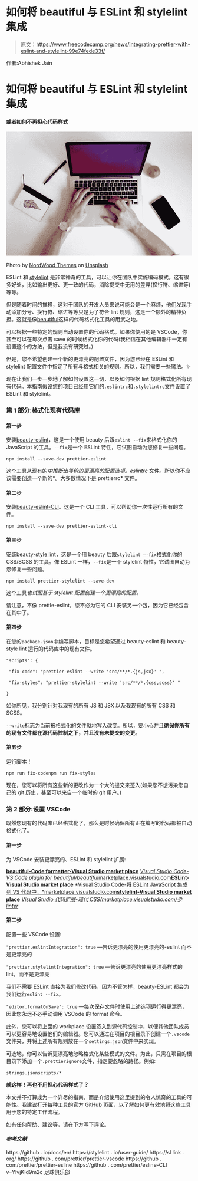 # 如何将 beautiful 与 ESLint 和 stylelint 集成

> 原文：<https://www.freecodecamp.org/news/integrating-prettier-with-eslint-and-stylelint-99e74fede33f/>

作者:Abhishek Jain

# 如何将 beautiful 与 ESLint 和 stylelint 集成

#### 或者如何不再担心代码样式

![2NnxX8zdoJFw9uQM9ez2epHwX3Z26IQQjmt-](img/6ad3b839db3ce9349991eb7ff006ee5c.png)

Photo by [NordWood Themes](https://unsplash.com/photos/bJjsKbToY34?utm_source=unsplash&utm_medium=referral&utm_content=creditCopyText) on [Unsplash](https://unsplash.com/search/photos/computer?utm_source=unsplash&utm_medium=referral&utm_content=creditCopyText)

ESLint 和 [stylelint](https://github.com/stylelint/stylelint) 是非常神奇的工具，可以让你在团队中实施编码模式。这有很多好处，比如输出更好、更一致的代码，消除提交中无用的差异(换行符、缩进等)等等。

但是随着时间的推移，这对于团队的开发人员来说可能会是一个麻烦，他们发现手动添加分号、换行符、缩进等等只是为了符合 lint 规则，这是一个额外的精神负担。这就是像[beautiful](https://github.com/prettier/prettier)这样的代码格式化工具的用武之地。

可以根据一些特定的规则自动设置你的代码格式。如果你使用的是 VSCode，你甚至可以在每次点击 save 的时候格式化你的代码(我相信在其他编辑器中一定有设置这个的方法，但是我没有研究过。)

但是，您不希望创建一个新的更漂亮的配置文件，因为您已经在 ESLint 和 stylelint 配置文件中指定了所有与格式相关的规则。所以，我们需要一些魔法。✨

现在让我们一步一步地了解如何设置这一切，以及如何根据 lint 规则格式化所有现有代码。本指南假设您的项目已经用它们的`.eslintrc`和`.stylelintrc`文件设置了 ESLint 和 stylelint。

### 第 1 部分:格式化现有代码库

#### **第一步**

安装[beauty-eslint](https://github.com/prettier/prettier-eslint)，这是一个使用 beauty 后跟`eslint --fix`来格式化你的 JavaScript 的工具。`--fix`是一个 ESLint 特性，它试图自动为您修复一些问题。

```
npm install --save-dev prettier-eslint
```

这个工具从现有的*中推断出等价的更漂亮的配置选项。eslintrc* 文件。所以你不应该需要创造一个新的*。大多数情况下是 prettierrc* 文件。

#### **第二步**

安装[beauty-eslint-CLI](https://github.com/prettier/prettier-eslint-cli)。这是一个 CLI 工具，可以帮助你一次性运行所有的文件。

```
npm install --save-dev prettier-eslint-cli
```

#### **第三步**

安装[beauty-style lint](https://github.com/hugomrdias/prettier-stylelint)，这是一个用 beauty 后跟`stylelint —-fix`格式化你的 CSS/SCSS 的工具。像 ESLint 一样，`--fix`是一个 stylelint 特性，它试图自动为您修复一些问题。

```
npm install prettier-stylelint --save-dev
```

这个工具*也试图基于 stylelint 配置创建一个更漂亮的配置。*

请注意，不像 prettle-eslint，您不必为它的 CLI 安装另一个包，因为它已经包含在其中了。

#### **第四步**

在您的`package.json`中编写脚本，目标是您希望通过 beauty-eslint 和 beauty-style lint 运行的代码库中的现有文件。

```
"scripts": {
```

```
 "fix-code": "prettier-eslint --write 'src/**/*.{js,jsx}' ",
```

```
 "fix-styles": "prettier-stylelint --write 'src/**/*.{css,scss}' "
```

```
}
```

如你所见，我分别针对我现有的所有 JS 和 JSX 以及我现有的所有 CSS 和 SCSS。

`--write`标志为当前被格式化的文件就地写入改变。所以，要小心并且**确保你所有的现有文件都在源代码控制之下，并且没有未提交的变更**。

#### **第五步**

运行脚本！

```
npm run fix-codenpm run fix-styles
```

现在，您可以将所有这些新的更改作为一个大的提交来签入(如果您不想污染您自己的 git 历史，甚至可以来自一个临时的 git 用户。)

### **第 2 部分:设置 VSCode**

既然您现有的代码库已经格式化了，那么是时候确保所有正在编写的代码都被自动格式化了。

#### **第一步**

为 VSCode 安装更漂亮的、ESLint 和 stylelint 扩展:

[**beautiful-Code formatter-Visual Studio market place**](https://marketplace.visualstudio.com/items?itemName=esbenp.prettier-vscode)
[*Visual Studio Code-VS Code plugin for beautiful/beautiful*marketplace.visualstudio.com](https://marketplace.visualstudio.com/items?itemName=esbenp.prettier-vscode)[**ESLint-Visual Studio market place**](https://marketplace.visualstudio.com/items?itemName=dbaeumer.vscode-eslint)
[*Visual Studio Code-将 ESLint JavaScript 集成到 VS 代码中。*marketplace.visualstudio.com](https://marketplace.visualstudio.com/items?itemName=dbaeumer.vscode-eslint)[**stylelint-Visual Studio market place**](https://marketplace.visualstudio.com/items?itemName=shinnn.stylelint)
[*Visual Studio 代码扩展-现代 CSS/marketplace.visualstudio.com/少 linter*](https://marketplace.visualstudio.com/items?itemName=shinnn.stylelint)

#### **第二步**

配置一些 VSCode 设置:

`"prettier.eslintIntegration": true` —告诉更漂亮的使用更漂亮的-eslint 而不是更漂亮的

`"prettier.stylelintIntegration": true` —告诉更漂亮的使用更漂亮样式的 lint，而不是更漂亮

我们不需要 ESLint 直接为我们修改代码，因为不管怎样，beauty-ESLint 都会为我们运行`eslint --fix`。

`"editor.formatOnSave": true` —每次保存文件时使用上述选项运行得更漂亮，因此您永远不必手动调用 VSCode 的 format 命令。

此外，您可以将上面的 workplace 设置签入到源代码控制中，以便其他团队成员可以更容易地设置他们的编辑器。您可以通过在项目的根目录下创建一个`.vscode`文件夹，并将上述所有规则放在一个`settings.json`文件中来实现。

可选地，你可以告诉更漂亮地忽略格式化某些模式的文件。为此，只需在项目的根目录下添加一个`.prettierignore`文件，指定要忽略的路径。例如:

```
strings.jsonscripts/*
```

**就这样！再也不用担心代码样式了？**

本文并不打算成为一个详尽的指南，而是介绍使用这里提到的令人惊奇的工具的可能性。我建议打开每种工具的官方 GitHub 页面，以了解如何更有效地将这些工具用于您的特定工作流程。

如有任何帮助、建议等，请在下方写下评论。

#### *参考文献*

https://github . io/docs/en/
https://stylelint . io/user-guide/
https://sl link . org/
https://github . com/prettier/prettier-vscode
https://github . com/prettier/prettier-esline
https://github . com/prettier/esline-CLI
v=YIvjKId9m2c 足球俱乐部